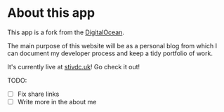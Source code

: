 # About this app

This app is a fork from the [DigitalOcean](https://github.com/digitalocean/sample-hugo). 

The main purpose of this website will be as a personal blog from which I can document my developer process and keep a tidy portfolio of work. 

It's currently live at [stivdc.uk](stivdc.uk)! Go check it out!

TODO:

- [ ] Fix share links
- [ ] Write more in the about me